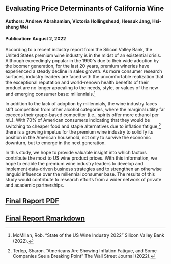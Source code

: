 ## Evaluating Price Determinants of California Wine
#### Authors: Andrew Abrahamian, Victoria Hollingshead, Heesuk Jang, Hsi-sheng Wei
#### Publication: August 2, 2022

According to a recent industry report from the Silicon Valley Bank, the United States premium wine industry is in the midst of an existential crisis. Although exceedingly popular in the 1990's due to their wide adoption by the boomer generation, for the last 20 years, premium wineries have experienced a steady decline in sales growth. As more consumer research surfaces, industry leaders are faced with the uncomfortable realization that the exceptional reputation and world-renown health benefits of their product are no longer appealing to the needs, style, or values of the new and emerging consumer base: millennials.[^1]

In addition to the lack of adoption by millennials, the wine industry faces stiff competition from other alcohol categories, where the marginal utility far exceeds their grape-based competitor (i.e., spirits offer more ethanol per mL).  With 70% of American consumers indicating that they would be switching to cheaper food and staple alternatives due to inflation fatigue,[^2] there is a growing impetus for the premium wine industry to solidify its position in the American household, not only to survive the economic downturn, but to emerge in the next generation.  

In this study, we hope to provide valuable insight into which factors contribute the most to US wine product prices.  With this information, we hope to enable the premium wine industry leaders to develop and implement data-driven business strategies and to strengthen an otherwise languid influence over the millennial consumer base. The results of this study would contribute to research efforts from a wider network of private and academic partnerships.

[^1]: McMillan, Rob. “State of the US Wine Industry 2022” Silicon Valley Bank (2022).
[^2]: Terlep, Sharon. “Americans Are Showing Inflation Fatigue, and Some Companies See a Breaking Point” The Wall Street Journal (2022).

## [Final Report PDF](https://github.com/andrewabrahamian/cali_wine_price_prediction/blob/main/lab2_part3_final-report_vFINAL.pdf)
## [Final Report Rmarkdown](https://github.com/andrewabrahamian/cali_wine_price_prediction/blob/main/lab2_part3_final-report_vFINAL.Rmd)
